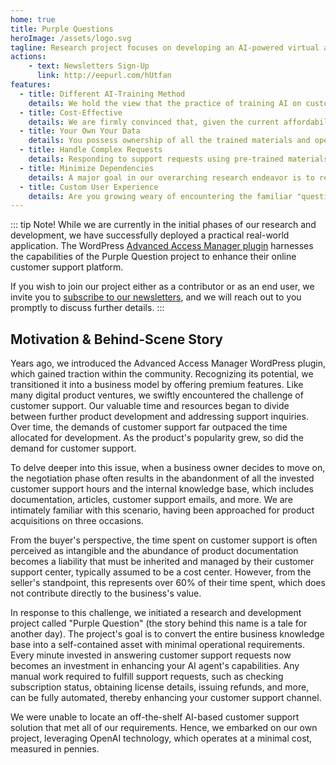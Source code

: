 ```yaml
---
home: true
title: Purple Questions
heroImage: /assets/logo.svg
tagline: Research project focuses on developing an AI-powered virtual assistant with the primary objective of transforming your business knowledge and the time invested in customer support into a tangible asset.
actions:
    - text: Newsletters Sign-Up
      link: http://eepurl.com/hUtfan
features:
  - title: Different AI-Training Method
    details: We hold the view that the practice of training AI on customized data by breaking text into smaller segments and subsequently storing them in a vector repository is generally subpar and seldom proves beneficial in real-world applications. Our discovery has led us to adopt an alternative approach that is both straightforward and remarkably efficient.
  - title: Cost-Effective
    details: We are firmly convinced that, given the current affordability of commoditized large language models like OpenAI, the cost of handling an average customer support request should be approximately one cent. We have already demonstrated the validity of this assertion.
  - title: Your Own Your Data
    details: You possess ownership of all the trained materials and operational data, including vectors, indexed conversations, and more. These assets can be conveniently stored on your local computer or a GitHub repository in a straightforward and comprehensible manner. By doing so, in the event that you decide to transition to another platform, you won't incur additional costs for embedding and content analysis.
  - title: Handle Complex Requests
    details: Responding to support requests using pre-trained materials constitutes only a portion of the broader custom support framework. Addressing support inquiries that necessitate the retrieval of supplementary information, such as subscription status, license details, or integration with third-party services, is categorically labeled as "escalation" to human intervention. We firmly believe that this facet can also be automated, and we possess the expertise to accomplish it effectively.
  - title: Minimize Dependencies
    details: A major goal in our overarching research endeavor is to reduce reliance on external services. To illustrate, our knowledge vector repository is founded on LanceDB, a persistent file storage system that can be easily accessible locally or hosted within serverless instances like AWS Lambda. You can execute the entire training procedure on your laptop using a user-friendly desktop application and deploy pre-trained data to any location within seconds.
  - title: Custom User Experience
    details: Are you growing weary of encountering the familiar "question bubble" that appears in the lower right corner, heralding the arrival of a user-friendly chatbot? While this may offer an appealing visual experience, it may not consistently align with your specific requirements. We are committed to breaking free from the confines of a run-of-the-mill customer support user interface, opting instead for an API-first approach. This empowers you to craft your own tailored experience or tap into our pre-built solutions as needed.
---
```


::: tip Note!
While we are currently in the initial phases of our research and development, we have successfully deployed a practical real-world application. The WordPress [Advanced Access Manager plugin](https://aamportal.com/ai-assistant) harnesses the capabilities of the Purple Question project to enhance their online customer support platform.

If you wish to join our project either as a contributor or as an end user, we invite you to [subscribe to our newsletters](http://eepurl.com/hUtfan), and we will reach out to you promptly to discuss further details.
:::

## Motivation & Behind-Scene Story

Years ago, we introduced the Advanced Access Manager WordPress plugin, which gained traction within the community. Recognizing its potential, we transitioned it into a business model by offering premium features. Like many digital product ventures, we swiftly encountered the challenge of customer support. Our valuable time and resources began to divide between further product development and addressing support inquiries. Over time, the demands of customer support far outpaced the time allocated for development. As the product's popularity grew, so did the demand for customer support.

To delve deeper into this issue, when a business owner decides to move on, the negotiation phase often results in the abandonment of all the invested customer support hours and the internal knowledge base, which includes documentation, articles, customer support emails, and more. We are intimately familiar with this scenario, having been approached for product acquisitions on three occasions.

From the buyer's perspective, the time spent on customer support is often perceived as intangible and the abundance of product documentation becomes a liability that must be inherited and managed by their customer support center, typically assumed to be a cost center. However, from the seller's standpoint, this represents over 60% of their time spent, which does not contribute directly to the business's value.

In response to this challenge, we initiated a research and development project called "Purple Question" (the story behind this name is a tale for another day). The project's goal is to convert the entire business knowledge base into a self-contained asset with minimal operational requirements. Every minute invested in answering customer support requests now becomes an investment in enhancing your AI agent's capabilities. Any manual work required to fulfill support requests, such as checking subscription status, obtaining license details, issuing refunds, and more, can be fully automated, thereby enhancing your customer support channel.

We were unable to locate an off-the-shelf AI-based customer support solution that met all of our requirements. Hence, we embarked on our own project, leveraging OpenAI technology, which operates at a minimal cost, measured in pennies.

<br />
<br />
<br />